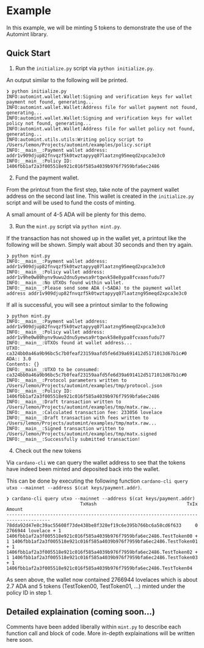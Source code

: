# Example

In this example, we will be minting 5 tokens to demonstrate the use of
the Automint library.

## Quick Start

1. Run the `initialize.py` script via `python initialize.py`.

An output similar to the following will be printed.

```
❯ python initialize.py
INFO:automint.wallet.Wallet:Signing and verification keys for wallet payment not found, generating...
INFO:automint.wallet.Wallet:Address file for wallet payment not found, generating...
INFO:automint.wallet.Wallet:Signing and verification keys for wallet policy not found, generating...
INFO:automint.wallet.Wallet:Address file for wallet policy not found, generating...
INFO:automint.utils.utils:Writing policy script to /Users/lemon/Projects/automint/examples/policy.script
INFO:__main__:Payment wallet address: addr1v909djup82fnvqzf5k0twztapyyq07laatzng95meqd2xpca3e3c0
INFO:__main__:Policy ID: 1406fbb1af2a3f005518e921c016f585a4039b976f7959bfa6ec2486
```

2. Fund the payment wallet.

From the printout from the first step, take note of the payment wallet
address on the second last line. This wallet is created in the
`initialize.py` script and will be used to fund the costs of minting.

A small amount of 4-5 ADA will be plenty for this demo.

3. Run the `mint.py` script via `python mint.py`.

If the transaction has not showed up in the wallet yet, a printout
like the following will be shown. Simply wait about 30 seconds and
then try again.

```
❯ python mint.py
INFO:__main__:Payment wallet address: addr1v909djup82fnvqzf5k0twztapyyq07laatzng95meqd2xpca3e3c0
INFO:__main__:Policy wallet address: addr1v9he0w80hynv9uwu2dnu5yewsa9rtqwvk58e8ypa8fcvaasfudu77
INFO:__main__:No UTXOs found within wallet.
INFO:__main__:Please send some ADA (~5ADA) to the payment wallet address addr1v909djup82fnvqzf5k0twztapyyq07laatzng95meqd2xpca3e3c0
```

If all is successful, you will see a printout similar to the following


```
❯ python mint.py
INFO:__main__:Payment wallet address: addr1v909djup82fnvqzf5k0twztapyyq07laatzng95meqd2xpca3e3c0
INFO:__main__:Policy wallet address: addr1v9he0w80hynv9uwu2dnu5yewsa9rtqwvk58e8ypa8fcvaasfudu77
INFO:__main__:UTXOs found at wallet address...
UTXO: ca324bb0a46a9b96bc5c7b0feaf23159aafd5fe6d39a691412d5171013d67b1c#0
ADA:: 3.0
Contents: {}
INFO:__main__:UTXO to be consumed: ca324bb0a46a9b96bc5c7b0feaf23159aafd5fe6d39a691412d5171013d67b1c#0
INFO:__main__:Protocol parameters written to /Users/lemon/Projects/automint/examples/tmp/protocol.json
INFO:__main__:Policy ID: 1406fbb1af2a3f005518e921c016f585a4039b976f7959bfa6ec2486
INFO:__main__:Draft transaction written to /Users/lemon/Projects/automint/examples/tmp/matx.raw...
INFO:__main__:Calculated transaction fee: 233056 lovelace
INFO:__main__:Draft transaction with fees written to /Users/lemon/Projects/automint/examples/tmp/matx.raw...
INFO:__main__:Signed transaction written to /Users/lemon/Projects/automint/examples/tmp/matx.signed
INFO:__main__:Successfully submitted transaction!
```

4. Check out the new tokens

Via `cardano-cli` we can query the wallet address to see that the
tokens have indeed been minted and deposited back into the wallet.

This can be done by executing the following function `cardano-cli
query utxo --mainnet --address $(cat keys/payment.addr)`.


```
❯ cardano-cli query utxo --mainnet --address $(cat keys/payment.addr)
                           TxHash                                 TxIx        Amount
--------------------------------------------------------------------------------------
78dda92d47e8c39ac55608f73de438be8f328ef19c6e395b766bc6a58cd6f633     0        2766944 lovelace + 1 1406fbb1af2a3f005518e921c016f585a4039b976f7959bfa6ec2486.TestToken00 + 1 1406fbb1af2a3f005518e921c016f585a4039b976f7959bfa6ec2486.TestToken01 + 1 1406fbb1af2a3f005518e921c016f585a4039b976f7959bfa6ec2486.TestToken02 + 1 1406fbb1af2a3f005518e921c016f585a4039b976f7959bfa6ec2486.TestToken03 + 1 1406fbb1af2a3f005518e921c016f585a4039b976f7959bfa6ec2486.TestToken04
```

As seen above, the wallet now contained 2766944 lovelaces which is
about 2.7 ADA and 5 tokens (TestToken00, TestToken01, ...) minted
under the policy ID in step 1.

## Detailed explaination (coming soon...)

Comments have been added liberally within `mint.py` to describe each
function call and block of code. More in-depth explainations will be
written here soon.
